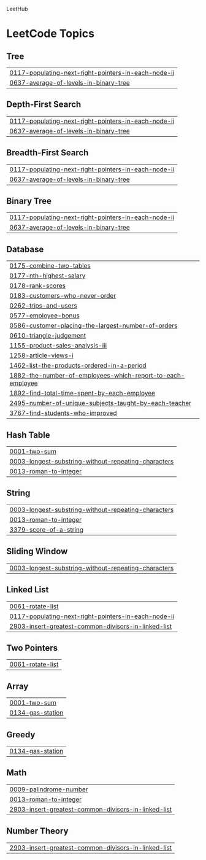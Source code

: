LeetHub
<!---LeetCode Topics Start-->
# LeetCode Topics
## Tree
|  |
| ------- |
| [0117-populating-next-right-pointers-in-each-node-ii](https://github.com/yu-heejin/LeetHub/tree/master/0117-populating-next-right-pointers-in-each-node-ii) |
| [0637-average-of-levels-in-binary-tree](https://github.com/yu-heejin/LeetHub/tree/master/0637-average-of-levels-in-binary-tree) |
## Depth-First Search
|  |
| ------- |
| [0117-populating-next-right-pointers-in-each-node-ii](https://github.com/yu-heejin/LeetHub/tree/master/0117-populating-next-right-pointers-in-each-node-ii) |
| [0637-average-of-levels-in-binary-tree](https://github.com/yu-heejin/LeetHub/tree/master/0637-average-of-levels-in-binary-tree) |
## Breadth-First Search
|  |
| ------- |
| [0117-populating-next-right-pointers-in-each-node-ii](https://github.com/yu-heejin/LeetHub/tree/master/0117-populating-next-right-pointers-in-each-node-ii) |
| [0637-average-of-levels-in-binary-tree](https://github.com/yu-heejin/LeetHub/tree/master/0637-average-of-levels-in-binary-tree) |
## Binary Tree
|  |
| ------- |
| [0117-populating-next-right-pointers-in-each-node-ii](https://github.com/yu-heejin/LeetHub/tree/master/0117-populating-next-right-pointers-in-each-node-ii) |
| [0637-average-of-levels-in-binary-tree](https://github.com/yu-heejin/LeetHub/tree/master/0637-average-of-levels-in-binary-tree) |
## Database
|  |
| ------- |
| [0175-combine-two-tables](https://github.com/yu-heejin/LeetHub/tree/master/0175-combine-two-tables) |
| [0177-nth-highest-salary](https://github.com/yu-heejin/LeetHub/tree/master/0177-nth-highest-salary) |
| [0178-rank-scores](https://github.com/yu-heejin/LeetHub/tree/master/0178-rank-scores) |
| [0183-customers-who-never-order](https://github.com/yu-heejin/LeetHub/tree/master/0183-customers-who-never-order) |
| [0262-trips-and-users](https://github.com/yu-heejin/LeetHub/tree/master/0262-trips-and-users) |
| [0577-employee-bonus](https://github.com/yu-heejin/LeetHub/tree/master/0577-employee-bonus) |
| [0586-customer-placing-the-largest-number-of-orders](https://github.com/yu-heejin/LeetHub/tree/master/0586-customer-placing-the-largest-number-of-orders) |
| [0610-triangle-judgement](https://github.com/yu-heejin/LeetHub/tree/master/0610-triangle-judgement) |
| [1155-product-sales-analysis-iii](https://github.com/yu-heejin/LeetHub/tree/master/1155-product-sales-analysis-iii) |
| [1258-article-views-i](https://github.com/yu-heejin/LeetHub/tree/master/1258-article-views-i) |
| [1462-list-the-products-ordered-in-a-period](https://github.com/yu-heejin/LeetHub/tree/master/1462-list-the-products-ordered-in-a-period) |
| [1882-the-number-of-employees-which-report-to-each-employee](https://github.com/yu-heejin/LeetHub/tree/master/1882-the-number-of-employees-which-report-to-each-employee) |
| [1892-find-total-time-spent-by-each-employee](https://github.com/yu-heejin/LeetHub/tree/master/1892-find-total-time-spent-by-each-employee) |
| [2495-number-of-unique-subjects-taught-by-each-teacher](https://github.com/yu-heejin/LeetHub/tree/master/2495-number-of-unique-subjects-taught-by-each-teacher) |
| [3767-find-students-who-improved](https://github.com/yu-heejin/LeetHub/tree/master/3767-find-students-who-improved) |
## Hash Table
|  |
| ------- |
| [0001-two-sum](https://github.com/yu-heejin/LeetHub/tree/master/0001-two-sum) |
| [0003-longest-substring-without-repeating-characters](https://github.com/yu-heejin/LeetHub/tree/master/0003-longest-substring-without-repeating-characters) |
| [0013-roman-to-integer](https://github.com/yu-heejin/LeetHub/tree/master/0013-roman-to-integer) |
## String
|  |
| ------- |
| [0003-longest-substring-without-repeating-characters](https://github.com/yu-heejin/LeetHub/tree/master/0003-longest-substring-without-repeating-characters) |
| [0013-roman-to-integer](https://github.com/yu-heejin/LeetHub/tree/master/0013-roman-to-integer) |
| [3379-score-of-a-string](https://github.com/yu-heejin/LeetHub/tree/master/3379-score-of-a-string) |
## Sliding Window
|  |
| ------- |
| [0003-longest-substring-without-repeating-characters](https://github.com/yu-heejin/LeetHub/tree/master/0003-longest-substring-without-repeating-characters) |
## Linked List
|  |
| ------- |
| [0061-rotate-list](https://github.com/yu-heejin/LeetHub/tree/master/0061-rotate-list) |
| [0117-populating-next-right-pointers-in-each-node-ii](https://github.com/yu-heejin/LeetHub/tree/master/0117-populating-next-right-pointers-in-each-node-ii) |
| [2903-insert-greatest-common-divisors-in-linked-list](https://github.com/yu-heejin/LeetHub/tree/master/2903-insert-greatest-common-divisors-in-linked-list) |
## Two Pointers
|  |
| ------- |
| [0061-rotate-list](https://github.com/yu-heejin/LeetHub/tree/master/0061-rotate-list) |
## Array
|  |
| ------- |
| [0001-two-sum](https://github.com/yu-heejin/LeetHub/tree/master/0001-two-sum) |
| [0134-gas-station](https://github.com/yu-heejin/LeetHub/tree/master/0134-gas-station) |
## Greedy
|  |
| ------- |
| [0134-gas-station](https://github.com/yu-heejin/LeetHub/tree/master/0134-gas-station) |
## Math
|  |
| ------- |
| [0009-palindrome-number](https://github.com/yu-heejin/LeetHub/tree/master/0009-palindrome-number) |
| [0013-roman-to-integer](https://github.com/yu-heejin/LeetHub/tree/master/0013-roman-to-integer) |
| [2903-insert-greatest-common-divisors-in-linked-list](https://github.com/yu-heejin/LeetHub/tree/master/2903-insert-greatest-common-divisors-in-linked-list) |
## Number Theory
|  |
| ------- |
| [2903-insert-greatest-common-divisors-in-linked-list](https://github.com/yu-heejin/LeetHub/tree/master/2903-insert-greatest-common-divisors-in-linked-list) |
<!---LeetCode Topics End-->